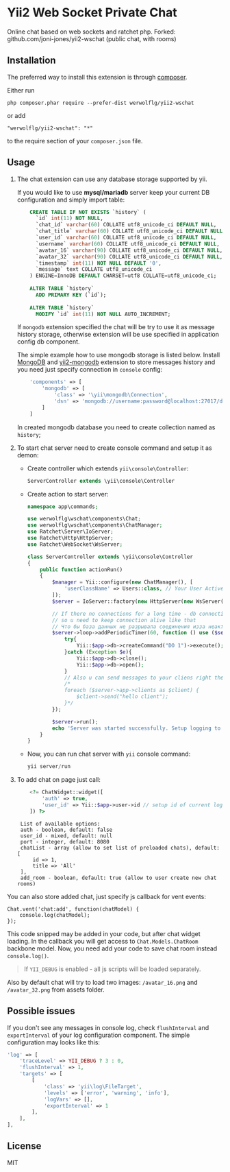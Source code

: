 Yii2 Web Socket Private Chat
===============

Online chat based on web sockets and ratchet php. Forked: github.com/joni-jones/yii2-wschat (public chat, with rooms)

Installation
------------

The preferred way to install this extension is through [composer](http://getcomposer.org/download/).

Either run

```
php composer.phar require --prefer-dist werwolflg/yii2-wschat
```

or add

```
"werwolflg/yii2-wschat": "*"
```

to the require section of your `composer.json` file.

Usage
------------

1. The chat extension can use any database storage supported by yii.

    If you would like to use **mysql/mariadb** server keep your current DB configuration and simply import table:
    ```sql
        CREATE TABLE IF NOT EXISTS `history` (
          `id` int(11) NOT NULL,
          `chat_id` varchar(60) COLLATE utf8_unicode_ci DEFAULT NULL,
          `chat_title` varchar(60) COLLATE utf8_unicode_ci DEFAULT NULL,
          `user_id` varchar(60) COLLATE utf8_unicode_ci DEFAULT NULL,
          `username` varchar(60) COLLATE utf8_unicode_ci DEFAULT NULL,
          `avatar_16` varchar(90) COLLATE utf8_unicode_ci DEFAULT NULL,
          `avatar_32` varchar(90) COLLATE utf8_unicode_ci DEFAULT NULL,
          `timestamp` int(11) NOT NULL DEFAULT '0',
          `message` text COLLATE utf8_unicode_ci
        ) ENGINE=InnoDB DEFAULT CHARSET=utf8 COLLATE=utf8_unicode_ci;
        
        ALTER TABLE `history`
          ADD PRIMARY KEY (`id`);
        
        ALTER TABLE `history`
          MODIFY `id` int(11) NOT NULL AUTO_INCREMENT;
    ```

    If `mongodb` extension specified the chat will be try to use it as message history storage, otherwise extension
will be use specified in application config db component.

    The simple example how to use mongodb storage is listed below.
Install [MongoDB](http://docs.mongodb.org/) and [yii2-mongodb](http://www.yiiframework.com/doc-2.0/ext-mongodb-index.html)
extension to store messages history and you need just specify connection in `console` config:

    ```php
        'components' => [
            'mongodb' => [
                'class' => '\yii\mongodb\Connection',
                'dsn' => 'mongodb://username:password@localhost:27017/dbname'
            ]
        ]
    ```
    In created mongodb database you need to create collection named as `history`;


2. To start chat server need to create console command and setup it as demon:
    - Create controller which extends `yii\console\Controller`:
        
        ```php
        ServerController extends \yii\console\Controller
        ```
        
    - Create action to start server:
    
        ```php
        namespace app\commands;

        use werwolflg\wschat\components\Chat;
        use werwolflg\wschat\components\ChatManager;
        use Ratchet\Server\IoServer;
        use Ratchet\Http\HttpServer;
        use Ratchet\WebSocket\WsServer;
        
        class ServerController extends \yii\console\Controller
        {
            public function actionRun()
            {
                $manager = Yii::configure(new ChatManager(), [
                    'userClassName' => Users::class, // Your User Active Record model class
                ]);
                $server = IoServer::factory(new HttpServer(new WsServer(new Chat($manager))), 8080);

                // If there no connections for a long time - db connection will be closed and new users will get the error
                // so u need to keep connection alive like that
                // Что бы база данных не разрывала соединения изза неактивности
                $server->loop->addPeriodicTimer(60, function () use ($server) {
                    try{
                        Yii::$app->db->createCommand("DO 1")->execute();
                    }catch (Exception $e){
                        Yii::$app->db->close();
                        Yii::$app->db->open();
                    }
                    // Also u can send messages to your cliens right there
                    /*
                    foreach ($server->app->clients as $client) {
                        $client->send("hello client");
                    }*/
                });

                $server->run();
                echo 'Server was started successfully. Setup logging to get more details.'.PHP_EOL;
            }
        }
        ```
       
        
    - Now, you can run chat server with `yii` console command:
    
        ```php
        yii server/run
        ```
        
3. To add chat on page just call:


        
    ```php  
        <?= ChatWidget::widget([
            'auth' => true,
            'user_id' => Yii::$app->user->id // setup id of current logged user
        ]) ?>
    ```
    
        List of available options:
        auth - boolean, default: false
        user_id - mixed, default: null
        port - integer, default: 8080
        chatList - array (allow to set list of preloaded chats), default: [
            id => 1,
            title => 'All'
        ],
        add_room - boolean, default: true (allow to user create new chat rooms)

You can also store added chat, just specify js callback for vent events:

    Chat.vent('chat:add', function(chatModel) {
        console.log(chatModel);
    });
    
This code snipped may be added in your code, but after chat widget loading. In the callback you will get access to ``Chat.Models.ChatRoom`` backbone model. Now, you need add your code to save chat room instead `console.log()`.

> If `YII_DEBUG` is enabled - all js scripts will be loaded separately.

Also by default chat will try to load two images:
`/avatar_16.png` and `/avatar_32.png` from assets folder.

Possible issues
----

If you don't see any messages in console log, check `flushInterval` and `exportInterval` of your log configuration component. The simple configuration may looks like this:
```php
'log' => [
    'traceLevel' => YII_DEBUG ? 3 : 0,
    'flushInterval' => 1,
    'targets' => [
        [
            'class' => 'yii\log\FileTarget',
            'levels' => ['error', 'warning', 'info'],
            'logVars' => [],
            'exportInterval' => 1
        ],
    ],
],
```

License
----

MIT
